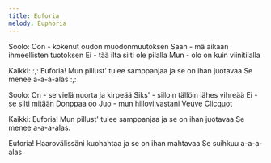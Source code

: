 ```yaml
---
title: Euforia
melody: Euphoria
---
```


Soolo:
Oon - kokenut oudon muodonmuutoksen
Saan - mä aikaan ihmeellisten tuotoksen
Ei - tää ilta silti ole pilalla
Mun - olo on kuin viinitilalla

Kaikki:
:,: Euforia!
Mun pillust' tulee samppanjaa
ja se on ihan juotavaa
Se menee a-a-a-alas :,:

Soolo:
On - se vielä nuorta ja kirpeää
Siks' - silloin tällöin lähes vihreää
Ei - se silti mitään Donppaa oo
Juo - mun hilloviivastani Veuve Clicquot

Kaikki:
Euforia!
Mun pillust' tulee samppanjaa
ja se on ihan juotavaa
Se menee a-a-a-alas.

Euforia!
Haarovälissäni kuohahtaa
ja se on ihan mahtavaa
Se suihkuu a-a-a-alas
